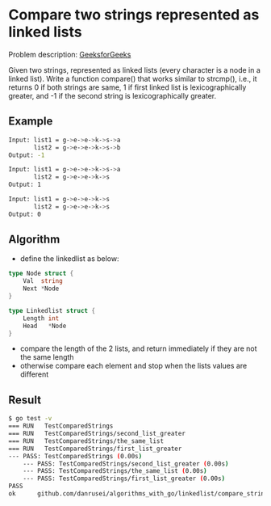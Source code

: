 # Compare two strings represented as linked lists 

Problem description: [GeeksforGeeks](https://www.geeksforgeeks.org/compare-two-strings-represented-as-linked-lists/amp/)

Given two strings, represented as linked lists (every character is a node in a linked list). Write a function compare() that works similar to strcmp(), i.e., it returns 0 if both strings are same, 1 if first linked list is lexicographically greater, and -1 if the second string is lexicographically greater.

## Example

```bash
Input: list1 = g->e->e->k->s->a
       list2 = g->e->e->k->s->b
Output: -1

Input: list1 = g->e->e->k->s->a
       list2 = g->e->e->k->s
Output: 1

Input: list1 = g->e->e->k->s
       list2 = g->e->e->k->s
Output: 0
```

## Algorithm

* define the linkedlist as below:

```go
type Node struct {
	Val  string
	Next *Node
}

type Linkedlist struct {
	Length int
	Head   *Node
}
```

* compare the length of the 2 lists, and return immediately if they are not the same length
* otherwise compare each element and stop when the lists values are different

## Result

```bash
$ go test -v
=== RUN   TestComparedStrings
=== RUN   TestComparedStrings/second_list_greater
=== RUN   TestComparedStrings/the_same_list
=== RUN   TestComparedStrings/first_list_greater
--- PASS: TestComparedStrings (0.00s)
    --- PASS: TestComparedStrings/second_list_greater (0.00s)
    --- PASS: TestComparedStrings/the_same_list (0.00s)
    --- PASS: TestComparedStrings/first_list_greater (0.00s)
PASS
ok  	github.com/danrusei/algorithms_with_go/linkedlist/compare_strings	0.001s
```
